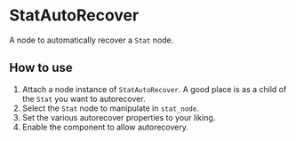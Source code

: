 # StatAutoRecover

A node to automatically recover a `Stat` node.

## How to use

1. Attach a node instance of `StatAutoRecover`.  A good place is as a child of the `Stat` you want to autorecover.
2. Select the `Stat` node to manipulate in `stat_node`.
3. Set the various autorecover properties to your liking.
4. Enable the component to allow autorecovery.
